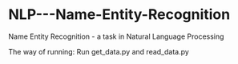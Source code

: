 # NLP---Name-Entity-Recognition

 Name Entity Recognition - a task in Natural Language Processing

The way of running:
Run get_data.py and read_data.py
